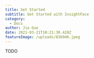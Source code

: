```yaml
---
title: Get Started
subtitle: Get Started with InsightFace
category:
  - Docs
author: Jia Guo
date: 2021-03-21T10:21:30.428Z
featureImage: /uploads/836946.jpeg
---
```

TODO